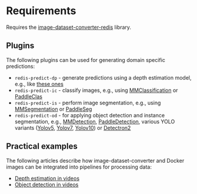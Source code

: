 # Requirements

Requires the [image-dataset-converter-redis](https://github.com/waikato-datamining/image-dataset-converter-redis) library.

## Plugins

The following plugins can be used for generating domain specific predictions:

* `redis-predict-dp` - generate predictions using a depth estimation model, 
  e.g., like [these ones](https://github.com/waikato-datamining/monocular-depth)
* `redis-predict-ic` - classify images, e.g., using 
  [MMClassification](https://www.data-mining.co.nz/applied-deep-learning/image_classification/mmclassification/) 
  or [PaddleClas](https://www.data-mining.co.nz/applied-deep-learning/image_classification/paddleclas/)
* `redis-predict-is` - perform image segmentation, e.g., 
  using [MMSegmentation](https://www.data-mining.co.nz/applied-deep-learning/image_segmentation/mmsegmentation/)
  or [PaddleSeg](https://www.data-mining.co.nz/applied-deep-learning/image_segmentation/paddleseg/)
* `redis-predict-od` - for applying object detection and instance segmentation, e.g., 
  [MMDetection](https://www.data-mining.co.nz/applied-deep-learning/object_detection/mmdetection/),
  [PaddleDetection](https://www.data-mining.co.nz/applied-deep-learning/object_detection/paddledetection/),
  various YOLO variants ([Yolov5](https://www.data-mining.co.nz/applied-deep-learning/object_detection/yolov5/),
  [Yolov7](https://www.data-mining.co.nz/applied-deep-learning/object_detection/yolov7/), 
  [Yolov10](https://www.data-mining.co.nz/applied-deep-learning/object_detection/yolov10/))
  or [Detectron2](https://www.data-mining.co.nz/applied-deep-learning/instance_segmentation/detectron2/)

## Practical examples

The following articles describe how image-dataset-converter and 
Docker images can be integrated into pipelines for processing data:

* [Depth estimation in videos](depth_estimation_in_videos.md)
* [Object detection in videos](object_detection_in_videos.md)
